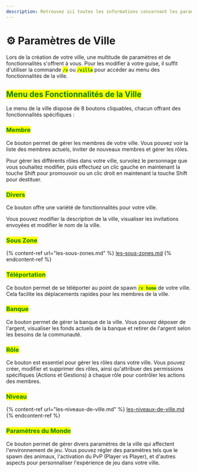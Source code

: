 ```yaml
---
description: Retrouvez ici toutes les informations concernant les paramètres de ville
---
```


# ⚙️ Paramètres de Ville

Lors de la création de votre ville, une multitude de paramètres et de fonctionnalités s'offrent à vous. Pour les modifier à votre guise, il suffit d'utiliser la commande <mark style="color:green;">**`/v`**</mark> ou <mark style="color:green;">**`/ville`**</mark> pour accéder au menu des fonctionnalités de la ville.

## <mark style="color:green;">Menu des Fonctionnalités de la Ville</mark>

Le menu de la ville dispose de 8 boutons cliquables, chacun offrant des fonctionnalités spécifiques :&#x20;

### <mark style="color:green;">Membre</mark>

Ce bouton permet de gérer les membres de votre ville. Vous pouvez voir la liste des membres actuels, inviter de nouveaux membres et gérer les rôles.&#x20;

Pour gérer les différents rôles dans votre ville, survolez le personnage que vous souhaitez modifier, puis effectuez un clic gauche en maintenant la touche Shift pour promouvoir ou un clic droit en maintenant la touche Shift pour destituer.

### <mark style="color:green;">Divers</mark>

Ce bouton offre une variété de fonctionnalités pour votre ville.&#x20;

Vous pouvez modifier la description de la ville, visualiser les invitations envoyées et modifier le nom de la ville.

### <mark style="color:green;">Sous Zone</mark>

{% content-ref url="les-sous-zones.md" %}
[les-sous-zones.md](les-sous-zones.md)
{% endcontent-ref %}

### <mark style="color:green;">Téléportation</mark>

Ce bouton permet de se téléporter au point de spawn <mark style="color:green;">**`/v home`**</mark> de votre ville. Cela facilite les déplacements rapides pour les membres de la ville.

### <mark style="color:green;">Banque</mark>

Ce bouton permet de gérer la banque de la ville. Vous pouvez déposer de l'argent, visualiser les fonds actuels de la banque et retirer de l'argent selon les besoins de la communauté.

### <mark style="color:green;">Rôle</mark>

Ce bouton est essentiel pour gérer les rôles dans votre ville. Vous pouvez créer, modifier et supprimer des rôles, ainsi qu'attribuer des permissions spécifiques (Actions et Gestions) à chaque rôle pour contrôler les actions des membres.

### <mark style="color:green;">Niveau</mark>

{% content-ref url="les-niveaux-de-ville.md" %}
[les-niveaux-de-ville.md](les-niveaux-de-ville.md)
{% endcontent-ref %}

### <mark style="color:green;">P</mark><mark style="color:green;">**aramètres du Monde**</mark>

Ce bouton permet de gérer divers paramètres de la ville qui affectent l'environnement de jeu. Vous pouvez régler des paramètres tels que le spawn des animaux, l'activation du PvP (Player vs Player), et d'autres aspects pour personnaliser l'expérience de jeu dans votre ville.
